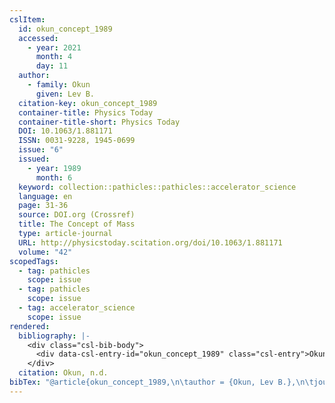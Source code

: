 ```yaml
---
cslItem:
  id: okun_concept_1989
  accessed:
    - year: 2021
      month: 4
      day: 11
  author:
    - family: Okun
      given: Lev B.
  citation-key: okun_concept_1989
  container-title: Physics Today
  container-title-short: Physics Today
  DOI: 10.1063/1.881171
  ISSN: 0031-9228, 1945-0699
  issue: "6"
  issued:
    - year: 1989
      month: 6
  keyword: collection::pathicles::pathicles::accelerator_science
  language: en
  page: 31-36
  source: DOI.org (Crossref)
  title: The Concept of Mass
  type: article-journal
  URL: http://physicstoday.scitation.org/doi/10.1063/1.881171
  volume: "42"
scopedTags:
  - tag: pathicles
    scope: issue
  - tag: pathicles
    scope: issue
  - tag: accelerator_science
    scope: issue
rendered:
  bibliography: |-
    <div class="csl-bib-body">
      <div data-csl-entry-id="okun_concept_1989" class="csl-entry">Okun, L. B. n.d.. The Concept of Mass. <i>Physics Today</i>, <i>42</i>(6), 31–36. https://doi.org/10.1063/1.881171</div>
    </div>
  citation: Okun, n.d.
bibTex: "@article{okun_concept_1989,\n\tauthor = {Okun, Lev B.},\n\tjournal = {Physics Today},\n\tnumber = {6},\n\tpages = {31--36},\n\ttitle = {The {Concept} of {Mass}},\n\thowpublished = {http://physicstoday.scitation.org/doi/10.1063/1.881171},\n\tvolume = {42},\n}\n\n"
---
```

